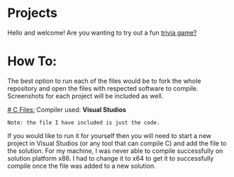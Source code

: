 # Projects
Hello and welcome! Are you wanting to try out a fun [trivia game?](https://github.com/aquaman48/Projects/blob/main/C%20Projects/Trivia_Game/Trivia-Game.md#trivia-game-)


# How To:

The best option to run each of the files would be to fork the whole repository and open the files with respected software to compile. Screenshots for each project will be included as well. 

[# C Files:](https://github.com/aquaman48/Projects/tree/main/C%20Projects)
Compiler used: **Visual Studios**

`Note: the file I have included is just the code.` 

If you would like to run it for yourself then you will need to start a new project in Visual Studios (or any tool that can compile C) and add the file to the solution. For my machine, I was never able to compile successfully on solution platform x86. I had to change it to x64 to get it to successfully compile once the file was added to a new solution. 


